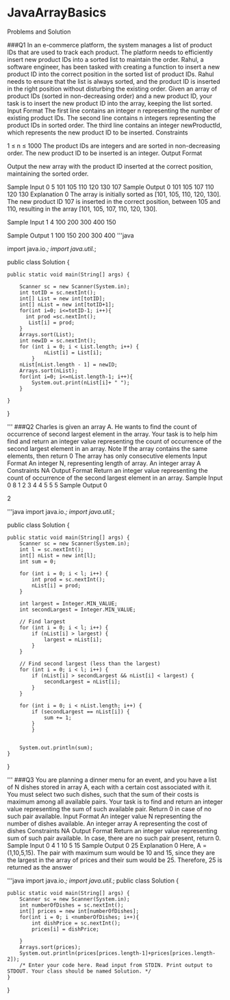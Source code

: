 # JavaArrayBasics
Problems and Solution

###Q1
In an e-commerce platform, the system manages a list of product IDs that are used to track each product. The platform needs to efficiently insert new product IDs into a sorted list to maintain the order. Rahul, a software engineer, has been tasked with creating a function to insert a new product ID into the correct position in the sorted list of product IDs.
Rahul needs to ensure that the list is always sorted, and the product ID is inserted in the right position without disturbing the existing order.
Given an array of product IDs (sorted in non-decreasing order) and a new product ID, your task is to insert the new product ID into the array, keeping the list sorted.
Input Format
The first line contains an integer n representing the number of existing product IDs.
The second line contains n integers representing the product IDs in sorted order.
The third line contains an integer newProductId, which represents the new product ID to be inserted.
Constraints

1 ≤ n ≤ 1000
The product IDs are integers and are sorted in non-decreasing order.
The new product ID to be inserted is an integer.
Output Format

Output the new array with the product ID inserted at the correct position, maintaining the sorted order.

Sample Input 0
5
101 105 110 120 130
107
Sample Output 0
101 105 107 110 120 130
Explanation 0
The array is initially sorted as [101, 105, 110, 120, 130]. The new product ID 107 is inserted in the correct position, between 105 and 110, resulting in the array [101, 105, 107, 110, 120, 130].

Sample Input 1
4
100 200 300 400
150

Sample Output 1
100 150 200 300 400
'''java

import java.io.*;
import java.util.*;

public class Solution {

    public static void main(String[] args) {
        
        Scanner sc = new Scanner(System.in);
        int totID = sc.nextInt();
        int[] List = new int[totID];
        int[] nList = new int[totID+1];
        for(int i=0; i<=totID-1; i++){
          int prod =sc.nextInt();
           List[i] = prod;
        }
        Arrays.sort(List);
        int newID = sc.nextInt();
        for (int i = 0; i < List.length; i++) {
                nList[i] = List[i];
            }
        nList[nList.length - 1] = newID;
        Arrays.sort(nList);
        for(int i=0; i<=nList.length-1; i++){
            System.out.print(nList[i]+ " ");
        }
        
    }
}

'''
###Q2
Charles is given an array A. He wants to find the count of occurrence of second largest element in the array. Your task is to help him find and return an integer value representing the count of occurrence of the second largest element in an array.
Note
If the array contains the same elements, then return 0
The array has only consecutive elements
Input Format
An integer N, representing length of array.
An integer array A
Constraints
NA
Output Format
Return an integer value representing the count of occurrence of the second largest element in an array.
Sample Input 0
8
1 2 3 4 4 5 5 5
Sample Output 0

2

'''java
import java.io.*;
import java.util.*;

public class Solution {

    public static void main(String[] args) {
        Scanner sc = new Scanner(System.in);
        int l = sc.nextInt();
        int[] nList = new int[l];
        int sum = 0;

        for (int i = 0; i < l; i++) {
            int prod = sc.nextInt();
            nList[i] = prod;
        }

        int largest = Integer.MIN_VALUE;
        int secondLargest = Integer.MIN_VALUE;

        // Find largest
        for (int i = 0; i < l; i++) {
            if (nList[i] > largest) {
                largest = nList[i];
            }
        }

        // Find second largest (less than the largest)
        for (int i = 0; i < l; i++) {
            if (nList[i] > secondLargest && nList[i] < largest) {
                secondLargest = nList[i];
            }
        }

        for (int i = 0; i < nList.length; i++) {
            if (secondLargest == nList[i]) {
                sum += 1;
            }
            }
        

        System.out.println(sum);
    }
}

'''
###Q3
You are planning a dinner menu for an event, and you have a list of N dishes stored in array A, each with a certain cost associated with it. You must select two such dishes, such that the sum of their costs is maximum among all available pairs. Your task is to find and return an integer value representing the sum of such available pair. Return 0 in case of no such pair available.
Input Format
An integer value N representing the number of dishes available.
An integer array A representing the cost of dishes
Constraints
NA
Output Format
Return an integer value representing sum of such pair available. In case, there are no such pair present, return 0.
Sample Input 0
4
1 10 5 15
Sample Output 0
25
Explanation 0
Here, A = (1,10,5,15). The pair with maximum sum would be 10 and 15, since they are the largest in the array of prices and their sum would be 25. Therefore, 25 is returned as the answer

'''java
import java.io.*;
import java.util.*;
public class Solution {

    public static void main(String[] args) {
        Scanner sc = new Scanner(System.in);
        int numberOfDishes = sc.nextInt();
        int[] prices = new int[numberOfDishes];
        for(int i = 0; i <numberOfDishes; i++){
            int dishPrice = sc.nextInt();
            prices[i] = dishPrice;
            
        }
        Arrays.sort(prices);
        System.out.println(prices[prices.length-1]+prices[prices.length-2]);
        /* Enter your code here. Read input from STDIN. Print output to STDOUT. Your class should be named Solution. */
    }
}

